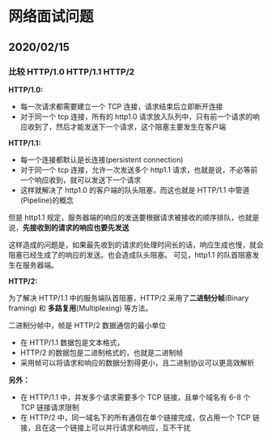 # 网络面试问题

## 2020/02/15

### 比较 HTTP/1.0 HTTP/1.1 HTTP/2

**HTTP/1.0:**

- 每一次请求都需要建立一个 TCP 连接，请求结束后立即断开连接
- 对于同一个 tcp 连接，所有的 http1.0 请求放入队列中，只有前一个请求的响应收到了，然后才能发送下一个请求，这个阻塞主要发生在客户端

**HTTP/1.1:**

- 每一个连接都默认是长连接(persistent connection)
- 对于同一个 tcp 连接，允许一次发送多个 http1.1 请求，也就是说，不必等前一个响应收到，就可以发送下一个请求
- 这样就解决了 http1.0 的客户端的队头阻塞，而这也就是 HTTP/1.1 中管道(Pipeline)的概念

但是 http1.1 规定，服务器端的响应的发送要根据请求被接收的顺序排队，也就是说，**先接收到的请求的响应也要先发送**

这样造成的问题是，如果最先收到的请求的处理时间长的话，响应生成也慢，就会阻塞已经生成了的响应的发送。也会造成队头阻塞。 可见，http1.1 的队首阻塞发生在服务器端。

**HTTP/2:**

为了解决 HTTP/1.1 中的服务端队首阻塞，HTTP/2 采用了**二进制分帧**(Binary framing) 和 **多路复用**(Multiplexing) 等方法。

二进制分帧中，帧是 HTTP/2 数据通信的最小单位

- 在 HTTP/1.1 数据包是文本格式，
- HTTP/2 的数据包是二进制格式的，也就是二进制帧
- 采用帧可以将请求和响应的数据分割得更小，且二进制协议可以更高效解析

**另外：**

- 在 HTTP/1.1 中，并发多个请求需要多个 TCP 链接，且单个域名有 6-8 个 TCP 链接请求限制
- 在 HTTP/2 中，同一域名下的所有通信在单个链接完成，仅占用一个 TCP 链接，且在这一个链接上可以并行请求和响应，互不干扰
